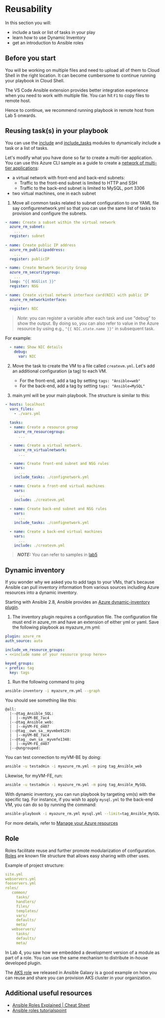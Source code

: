 # Reusability

In this section you will:

- include a task or list of tasks in your play
- learn how to use Dynamic Inventory
- get an introduction to Ansible roles

## Before you start

You will be working on multiple files and need to upload all of them to Cloud Shell in the right location. It can become cumbersome to continue running your playbook in Cloud Shell.

The VS Code Ansible extension provides better integration experience when you need to work with multiple file. You can hit `F1` to copy files to remote host. 

Hence to continue, we recommend running playbook in remote host from Lab 5 onwards.

## Reusing task(s) in your playbook

You can use the [include](https://docs.ansible.com/ansible/latest/modules/include_module.html) and [include_tasks](https://docs.ansible.com/ansible/latest/modules/include_tasks_module.html#include-tasks-module) modules to dynamically include a task or a list of tasks.

Let's modify what you have done so far to create a multi-tier application. You can use this Azure CLI sample as a guide to create a [network of multi-tier applications](https://docs.microsoft.com/en-us/azure/virtual-network/scripts/virtual-network-cli-sample-multi-tier-application):

- a virtual network with front-end and back-end subnets:
    - Traffic to the front-end subnet is limited to HTTP and SSH
    - Traffic to the back-end subnet is limited to MySQL, port 3306
- two virtual machines, one in each subnet

1. Move all common tasks related to subnet configuration to one YAML file say configurenetwork.yml so that you can use the same list of tasks to provision and configure the subnets.

```yml
- name: Create a subset within the virtual network
  azure_rm_subnet:
    ...
  register: subnet
    
- name: Create public IP address
  azure_rm_publicipaddress:
    ...
  register: publicIP

- name: Create Network Security Group
  azure_rm_securitygroup:
    ...
  loop: "{{ NSGlist }}"
  register: NSG

- name: Create virtual network interface card(NIC) with public IP
  azure_rm_networkinterface:
    ...
  register: NIC
```

>*_Note_*: you can register a variable after each task and use "debug" to show the output. By doing so, you can also refer to value in the Azure resource by using e.g., `"{{ NIC.state.name }}"` in subsequent task.

For example:

```yml
  - name: Show NIC details
    debug:
      var: NIC
```

2. Move the task to create the VM to a file called `createvm.yml`. Let's add an additional configuration (a tag) to each VM.

    - For the front-end, add a tag by setting `tags: "Ansible=web"`
    - For the back-end, add a tag by setting `tags: "Ansible=MySQL"`

3. main.yml will be your main playbook. The structure is similar to this:  

```yml
- hosts: localhost
  vars_files:
    - ./vars.yml
    
  tasks:
  - name: Create a resource group
    azure_rm_resourcegroup:
      ...

  - name: Create a virtual network.
    azure_rm_virtualnetwork:
      ...

  - name: Create front-end subnet and NSG rules
    vars:
      ... 
    include_tasks: ./confignetwork.yml

  - name: Create a front-end virtual machines
    vars:
      ...
    include: ./createvm.yml
  
  - name: Create back-end subnet and NSG rules
    vars:
      ...
    include_tasks: ./confignetwork.yml

  - name: Create a back-end virtual machines
    vars:
      ...
    include: ./createvm.yml

```

> **_NOTE:_** You can refer to samples in [lab5](/lab5.)

## Dynamic inventory

If you wonder why we asked you to add tags to your VMs, that's because Ansible can pull inventory information from various sources including Azure resources into a dynamic inventory.

Starting with Ansible 2.8, Ansible provides an [Azure dynamic-inventory plugin](https://github.com/ansible/ansible/blob/devel/lib/ansible/plugins/inventory/azure_rm.py).

1. The inventory plugin requires a configuration file. The configuration file must end in azure_rm and have an extension of either yml or yaml. Save the following playbook as myazure_rm.yml:

```yml
plugin: azure_rm
auth_source: auto

include_vm_resource_groups:
- <<include name of your resource group here>>

keyed_groups:
- prefix: tag
  key: tags

```
1. Run the following command to ping 

```bash
ansible-inventory -i myazure_rm.yml --graph
```

You should see something like this:

```
@all:
  |--@tag_Ansible_SQL:
  |  |--myVM-BE_7ac4
  |--@tag_Ansible_web:
  |  |--myVM-FE_d407
  |--@tag__own_sa__myvmbe9129:
  |  |--myVM-BE_7ac4
  |--@tag__own_sa__myvmfe1348:
  |  |--myVM-FE_d407
  |--@ungrouped:

```

You can test connection to myVM-BE by doing:

```bash
ansible -u testadmin -i myazure_rm.yml -m ping tag_Ansible_web
```

Likewise, for myVM-FE, run:

```bash
ansible -u testadmin -i myazure_rm.yml -m ping tag_Ansible_MySQL
```

With dynamic inventory, you can run playbook by targeting vm(s) with the specific tag. For instance, if you wish to apply `mysql.yml` to the back-end VM, you can do so by running the command:

```bash
ansible-playbook -i myazure_rm.yml mysql.yml --limit=tag_Ansible_MySQL
```

For more details, refer to [Manage your Azure resources](https://docs.microsoft.com/en-us/azure/ansible/ansible-manage-azure-dynamic-inventories)


## Role

Roles facilitate reuse and further promote modularization of configuration. [Roles](https://docs.ansible.com/ansible/latest/user_guide/playbooks_reuse_roles.html) are known file structure that allows easy sharing with other uses.

Example of project structure:

```yml
site.yml
webservers.yml
fooservers.yml
roles/
   common/
     tasks/
     handlers/
     files/
     templates/
     vars/
     defaults/
     meta/
   webservers/
     tasks/
     defaults/
     meta/
```

In Lab 4, you saw how we embedded a development version of a module as part of a role. You can use the same mechanism to distribute in-house developed plugin.

The [AKS role](https://galaxy.ansible.com/azure/aks) we released in Ansible Galaxy is a good example on how you can reuse and share you can provision AKS cluster in your organization. 

## Additional useful resources

- [Ansible Roles Explained | Cheat Sheet](https://linuxacademy.com/blog/linux-academy/ansible-roles-explained/)
- [Ansible roles tutorialspoint](https://www.tutorialspoint.com/ansible/ansible_roles.htm)

